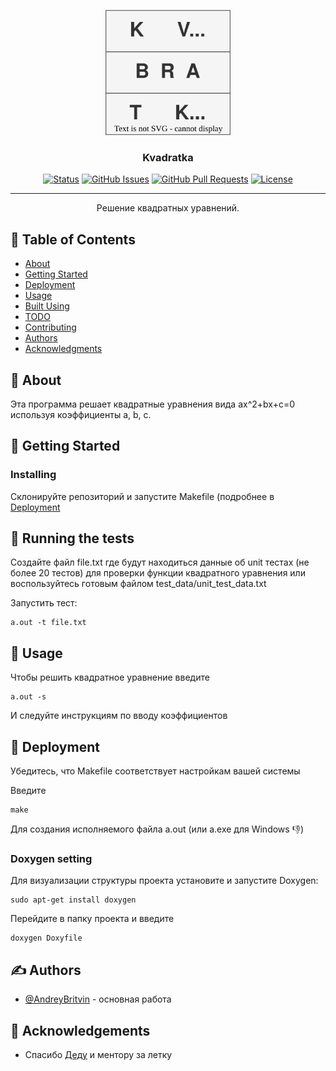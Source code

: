 <p align="center">
  <a href="" rel="noopener">
 <img width=200px height=200px src="pictures/Logo.svg
" alt="Project logo"></a>
</p>

<h3 align="center">Kvadratka</h3>

<div align="center">

[![Status](https://img.shields.io/badge/status-active-success.svg)]()
[![GitHub Issues](https://img.shields.io/github/issues/AndreyBritvin/kvadratka)](https://github.com/AndreyBritvin/kvadratka/issues)
[![GitHub Pull Requests](https://img.shields.io/github/issues-pr/AndreyBritvin/kvadratka)](https://github.com/AndreyBritvin/kvadratka/pulls)
[![License](https://img.shields.io/badge/license-MIPT-blue.svg)](/LICENSE)

</div>

---

<p align="center"> Решение квадратных уравнений.
    <br>
</p>

## 📝 Table of Contents

- [About](#about)
- [Getting Started](#getting_started)
- [Deployment](#deployment)
- [Usage](#usage)
- [Built Using](#built_using)
- [TODO](../TODO.md)
- [Contributing](../CONTRIBUTING.md)
- [Authors](#authors)
- [Acknowledgments](#acknowledgement)

## 🧐 About <a name = "about"></a>

Эта программа решает квадратные уравнения вида ax^2+bx+c=0 используя коэффициенты a, b, c.

## 🏁 Getting Started <a name = "getting_started"></a>

### Installing

Склонируйте репозиторий и запустите Makefile (подробнее в [Deployment](#Deployment)

## 🔧 Running the tests <a name = "tests"></a>


Создайте файл file.txt где будут находиться данные об unit тестах (не более 20 тестов) для проверки функции квадратного уравнения или воспользуйтесь готовым файлом test_data/unit_test_data.txt

Запустить тест:
```
a.out -t file.txt
```


## 🎈 Usage <a name="usage"></a>

Чтобы решить квадратное уравнение введите

```
a.out -s
```

И следуйте инструкциям по вводу коэффициентов

## 🚀 Deployment <a name = "deployment"></a>

Убедитесь, что Makefile соответствует настройкам вашей системы

Введите
```
make
```
Для создания исполняемого файла a.out (или a.exe для Windows 👎)

### Doxygen setting
Для визуализации структуры проекта установите и запустите Doxygen:
```
sudo apt-get install doxygen
```
Перейдите в папку проекта и введите
```
doxygen Doxyfile
```

## ✍️ Authors <a name = "authors"></a>

- [@AndreyBritvin](https://github.com/AndreyBritvin) - основная работа

## 🎉 Acknowledgements <a name = "acknowledgement"></a>

- Спасибо [Деду](https://github.com/ded32) и ментору за летку

